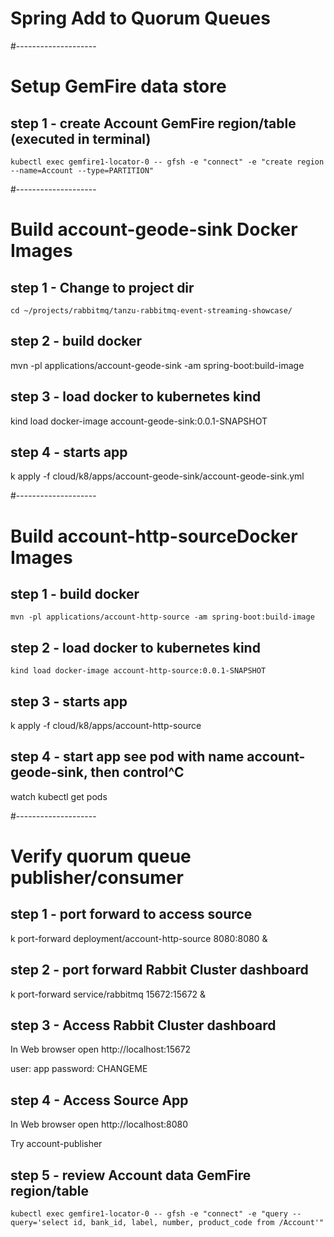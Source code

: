 # Spring Add to Quorum Queues

#--------------------
# Setup GemFire data store


## step 1 - create Account GemFire region/table (executed in terminal)

    kubectl exec gemfire1-locator-0 -- gfsh -e "connect" -e "create region --name=Account --type=PARTITION"

#--------------------
# Build account-geode-sink Docker Images 

## step 1 - Change to project dir

    cd ~/projects/rabbitmq/tanzu-rabbitmq-event-streaming-showcase/

## step 2 - build docker
    
mvn -pl applications/account-geode-sink -am spring-boot:build-image

## step 3 - load docker to kubernetes kind

kind load docker-image account-geode-sink:0.0.1-SNAPSHOT

## step 4 - starts app

k apply -f cloud/k8/apps/account-geode-sink/account-geode-sink.yml

#--------------------
# Build account-http-sourceDocker Images

## step 1 - build docker

    mvn -pl applications/account-http-source -am spring-boot:build-image

## step 2 - load docker to kubernetes kind

    kind load docker-image account-http-source:0.0.1-SNAPSHOT

## step 3 - starts app

  k apply -f cloud/k8/apps/account-http-source

## step 4 - start app see pod with name account-geode-sink, then control^C

watch kubectl get pods


#--------------------
# Verify quorum queue publisher/consumer

## step 1 - port forward to access source

k port-forward deployment/account-http-source 8080:8080 &


## step 2 - port forward Rabbit Cluster dashboard
k port-forward service/rabbitmq 15672:15672 &

## step 3 - Access Rabbit Cluster dashboard
 In Web browser open 
 http://localhost:15672

user: app
password: CHANGEME

## step 4 - Access Source App

In Web browser open
http://localhost:8080

Try account-publisher


## step 5 - review Account data GemFire region/table

    kubectl exec gemfire1-locator-0 -- gfsh -e "connect" -e "query --query='select id, bank_id, label, number, product_code from /Account'"

